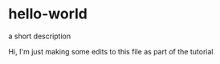 # hello-world
a short description

Hi, I'm just making some edits to this file as part of the tutorial
